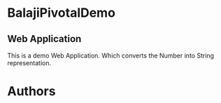 # BalajiPivotalDemo

## Web Application

This is a demo Web Application. Which converts the Number into String representation.

Authors
===